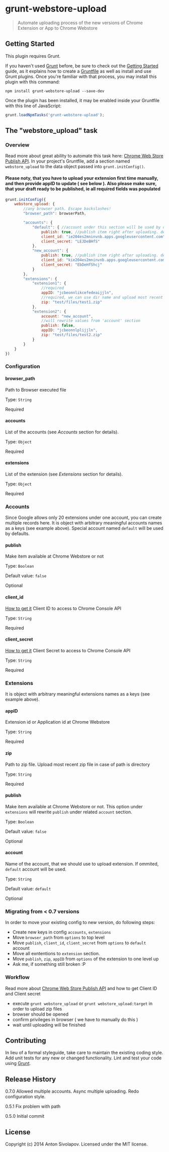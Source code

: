 # grunt-webstore-upload

> Automate uploading process of the new versions of Chrome Extension or App to Chrome Webstore

## Getting Started
This plugin requires Grunt.

If you haven't used [Grunt](http://gruntjs.com/) before, be sure to check out the [Getting Started](http://gruntjs.com/getting-started) guide, as it explains how to create a [Gruntfile](http://gruntjs.com/sample-gruntfile) as well as install and use Grunt plugins. Once you're familiar with that process, you may install this plugin with this command:

```shell
npm install grunt-webstore-upload --save-dev
```

Once the plugin has been installed, it may be enabled inside your Gruntfile with this line of JavaScript:

```js
grunt.loadNpmTasks('grunt-webstore-upload');
```

## The "webstore_upload" task

### Overview
Read more about great ability to automate this task here: [Chrome Web Store Publish API](http://developer.chrome.com/webstore/using_webstore_api).
In your project's Gruntfile, add a section named `webstore_upload` to the data object passed into `grunt.initConfig()`.
#### Please noty, that you have to upload your extension first time manually, and then provide appID to update ( see below ). Also please make sure, that your draft ready to be published, ie all required fields was populated

```js
grunt.initConfig({
    webstore_upload: {
        //any browser path. Escape backslashes!
        "browser_path": browserPath, 

        "accounts": {
            "default": { //account under this section will be used by default
                publish: true, //publish item right after uploading. default false
                client_id: "ie204es2mninvnb.apps.googleusercontent.com",
                client_secret: "LEJDeBHfS"
            },
            "new_account": { 
                publish: true, //publish item right after uploading. default false
                client_id: "kie204es2mninvnb.apps.googleusercontent.com",
                client_secret: "EbDeHfShcj"
            }
        },
        "extensions": {
            "extension1": {
                //required
                appID: "jcbeonnlikcefedeaijjln",
                //required, we can use dir name and upload most recent zip file
                zip: "test/files/test1.zip"      
            },
            "extension2": {
                account: "new_account",
                //will rewrite values from 'account' section
                publish: false, 
                appID: "jcbeonnlplijjln",
                zip: "test/files/test2.zip"
            }
        }
    }
})
```

### Configuration

#### browser_path
Path to Browser executed file

Type: `String`

Required

#### accounts
List of the accounts (see *Accounts* section for details).

Type: `Object`

Required

#### extensions
List of the extension (see *Extensions* section for details).

Type: `Object`

Required

### Accounts
Since Google allows only 20 extensions under one account, you can create multiple records here.
It is object with arbitrary meaningful accounts names as a keys (see example above).
Special account named `default` will be used by defaults.

#### publish
Make item available at Chrome Webstore or not

Type: `Boolean`

Default value: `false`

Optional

#### client_id
[How to get it](http://developer.chrome.com/webstore/using_webstore_api#beforeyoubegin)
Client ID to access to Chrome Console API

Type: `String`

Required

#### client_secret
[How to get it](http://developer.chrome.com/webstore/using_webstore_api#beforeyoubegin)
Client Secret to access to Chrome Console API

Type: `String`

Required


### Extensions
It is object with arbitrary meaningful extensions names as a keys (see example above).

#### appID
Extension id or Application id at Chrome Webstore

Type: `String`

Required

#### zip
Path to zip file. Upload most recent zip file in case of path is directory

Type: `String`

Required

#### publish
Make item available at Chrome Webstore or not. 
This option under `extensions` will rewrite `publish` under related `account` section.

Type: `Boolean`

Default value: `false`

Optional

#### account
Name of the account, that we should use to upload extension. If ommited, `default` account will be used.

Type: `String`

Default value: `default`

Optional

### Migrating from < 0.7 versions
In order to move your existing config to new version, do following steps:
- Create new keys in config `accounts`, `extensions`  
- Move `browser_path` from `options` to top level
- Move `publish`, `client_id`, `client_secret` from `options` to `default` account
- Move all exntentions to `extension` section.
- Move `publish`, `zip`, `appID` from `options` of the extension to one level up
- Ask me, if something still broken :P

### Workflow
Read more about [Chrome Web Store Publish API](http://developer.chrome.com/webstore/using_webstore_api) and how to get Client ID and Client secret
+ execute `grunt webstore_upload` or `grunt webstore_upload:target` in order to upload zip files
+ browser should be opened
+ confirm privileges in browser ( we have to manually do this )
+ wait until uploading will be finished


## Contributing
In lieu of a formal styleguide, take care to maintain the existing coding style. Add unit tests for any new or changed functionality. Lint and test your code using [Grunt](http://gruntjs.com/).

## Release History
0.7.0 Allowed multiple accounts. Async multiple uploading. Redo configuration style.

0.5.1 Fix problem with path

0.5.0 Initial commit

## License
Copyright (c) 2014 Anton Sivolapov. Licensed under the MIT license.
